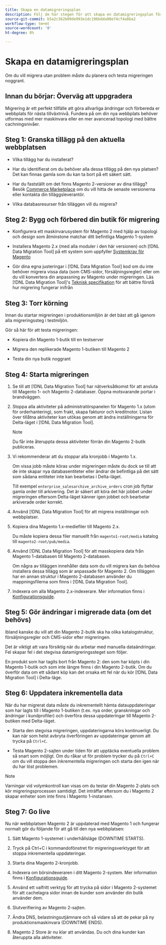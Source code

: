 ```yaml
---
title: Skapa en datamigreringsplan
description: Följ de här stegen för att skapa en datamigreringsplan för att säkerställa en lyckad uppgradering från Magento 1 till Magento 2.
source-git-commit: b5a2c362b09de993e1dc196bdda90e74cf4a8ba2
workflow-type: tm+mt
source-wordcount: '0'
ht-degree: 0%

---
```



# Skapa en datamigreringsplan

Om du vill migrera utan problem måste du planera och testa migreringen noggrant.

## Innan du börjar: Överväg att uppgradera

Migrering är ett perfekt tillfälle att göra allvarliga ändringar och förbereda er webbplats för nästa tillväxtnivå. Fundera på om din nya webbplats behöver utformas med mer maskinvara eller en mer avancerad topologi med bättre cachningsnivåer.

## Steg 1: Granska tillägg på den aktuella webbplatsen

* Vilka tillägg har du installerat?

* Har du identifierat om du behöver alla dessa tillägg på den nya platsen? Det kan finnas gamla som du kan ta bort på ett säkert sätt.

* Har du fastställt om det finns Magento 2-versioner av dina tillägg? Besök [Commerce Marketplace] om du vill hitta de senaste versionerna eller kontakta din tilläggsleverantör.

* Vilka databasresurser från tilläggen vill du migrera?

## Steg 2: Bygg och förbered din butik för migrering

* Konfigurera ett maskinvarusystem för Magento 2 med hjälp av topologi och design som åtminstone matchar ditt befintliga Magento 1-system

* Installera Magento 2.x (med alla moduler i den här versionen) och [!DNL Data Migration Tool] på ett system som uppfyller [Systemkrav för Magento]

* Gör dina egna justeringar i [!DNL Data Migration Tool] kod om du inte behöver migrera vissa data (som CMS-sidor, försäljningsregler) eller om du vill konvertera din anpassning av Magento under migreringen. Läs [!DNL Data Migration Tool]&#39;s [Teknisk specifikation](technical-specification.md) för att bättre förstå hur migrering fungerar inifrån

## Steg 3: Torr körning

Innan du startar migreringen i produktionsmiljön är det bäst att gå igenom alla migreringssteg i testmiljön.

Gör så här för att testa migreringen:

* Kopiera din Magento 1-butik till en testserver

* Migrera den replikerade Magento 1-butiken till Magento 2

* Testa din nya butik noggrant

## Steg 4: Starta migreringen

1. Se till att [!DNL Data Migration Tool] har nätverksåtkomst för att ansluta till Magento 1- och Magento 2-databaser. Öppna motsvarande portar i brandväggen.

1. Stoppa alla aktiviteter på administratörspanelen för Magento 1.x (utom för orderhantering), som frakt, skapa fakturor och kreditnotor. Listan över tillåtna aktiviteter kan utökas genom att ändra inställningarna för Delta-läget i [!DNL Data Migration Tool].

   >[!NOTE]
   >
   >Du får inte återuppta dessa aktiviteter förrän din Magento 2-butik publiceras.

1. Vi rekommenderar att du stoppar alla kronjobb i Magento 1.x.

   Om vissa jobb måste köras under migreringen måste du dock se till att de inte skapar nya databasentiteter eller ändrar de befintliga på det sätt som sådana entiteter inte kan bearbetas i Delta-läget.

   Till exempel `enterprise_salesarchive_archive_orders` cron job flyttar gamla order till arkivering. Det är säkert att köra det här jobbet under migreringen eftersom Delta-läget känner igen jobbet och bearbetar arkiverade order korrekt.

1. Använd [!DNL Data Migration Tool] för att migrera inställningar och webbplatser.

1. Kopiera dina Magento 1.x-mediefiler till Magento 2.x.

   Du måste kopiera dessa filer manuellt från `magento1-root/media` katalog till `magento2-root/pub/media`.

1. Använd [!DNL Data Migration Tool] för att masskopiera data från Magento 1-databasen till Magento 2-databasen.

   Om några av tilläggen innehåller data som du vill migrera kan du behöva installera dessa tillägg som är anpassade för Magento 2. Om tilläggen har en annan struktur i Magento 2-databasen använder du mappningsfilerna som finns i [!DNL Data Migration Tool].

1. Indexera om alla Magento 2.x-indexerare. Mer information finns i [Konfigurationsguide].

## Steg 5: Gör ändringar i migrerade data (om det behövs)

Ibland kanske du vill att din Magento 2-butik ska ha olika katalogstruktur, försäljningsregler och CMS-sidor efter migreringen.

Det är viktigt att vara försiktig när du arbetar med manuella dataändringar. Fel skapar fel i det stegvisa datamigreringssteget som följer.

En produkt som har tagits bort från Magento 2: den som har köpts i din Magento 1-butik och som inte längre finns i din Magento 2-butik. Om du överför data om ett sådant köp kan det orsaka ett fel när du kör [!DNL Data Migration Tool] i Delta-läge.

## Steg 6: Uppdatera inkrementella data

När du har migrerat data måste du inkrementellt hämta datauppdateringar som har lagts till i Magento 1-butiken (t.ex. nya order, granskningar och ändringar i kundprofiler) och överföra dessa uppdateringar till Magento 2-butiken med Delta-läget.

* Starta den stegvisa migreringen, uppdateringarna körs kontinuerligt. Du kan när som helst avbryta överföringen av uppdateringar genom att trycka på `Ctrl+C`.

* Testa Magento 2-sajten under tiden för att upptäcka eventuella problem så snart som möjligt. Om du råkar ut för problem trycker du på `Ctrl+C` om du vill stoppa den inkrementella migreringen och starta den igen när du har löst problemen.

>[!NOTE]
>
>Varningar vid volymkontroll kan visas om du testar din Magento 2-plats och kör migreringsprocessen samtidigt. Det inträffar eftersom du i Magento 2 skapar enheter som inte finns i Magento 1-instansen.

## Steg 7: Go live

Nu när webbplatsen Magento 2 är uppdaterad med Magento 1 och fungerar normalt gör du följande för att gå till den nya webbplatsen:

1. Sätt Magento 1-systemet i underhållsläge (DOWNTIME STARTS).

1. Tryck på Ctrl+C i kommandofönstret för migreringsverktyget för att stoppa inkrementella uppdateringar.

1. Starta dina Magento 2-kronjobb.

1. Indexera om börsindexeraren i ditt Magento 2-system. Mer information finns i [Konfigurationsguide].

1. Använd ett valfritt verktyg för att trycka på sidor i Magento 2-systemet för att cachelagra sidor innan de kunder som använder din butik använder dem.

1. Slutverifiering av Magento 2-sajten.

1. Ändra DNS, belastningsutjämnare och så vidare så att de pekar på ny produktionsmaskinvara (DOWNTIME ENDS).

1. Magento 2 Store är nu klar att användas. Du och dina kunder kan återuppta alla aktiviteter.

<!-- LINK ADDRESSES -->
[Systemkrav för Magento]: https://devdocs.magento.com/guides/v2.4/install-gde/system-requirements.html
[Commerce Marketplace]: https://marketplace.magento.com
[Konfigurationsguide]: https://experienceleague.adobe.com/docs/commerce-operations/configuration-guide/cli/manage-indexers.html
